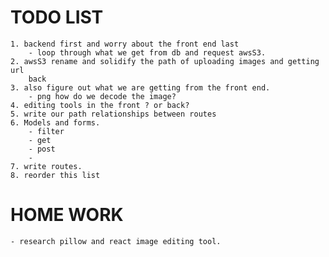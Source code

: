 # TODO LIST
    1. backend first and worry about the front end last
        - loop through what we get from db and request awsS3.
    2. awsS3 rename and solidify the path of uploading images and getting url
        back
    3. also figure out what we are getting from the front end.
        - png how do we decode the image?
    4. editing tools in the front ? or back? 
    5. write our path relationships between routes
    6. Models and forms.
        - filter
        - get
        - post
        - 
    7. write routes.
    8. reorder this list




# HOME WORK
    - research pillow and react image editing tool.
